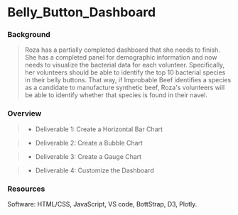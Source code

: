 # Belly_Button_Dashboard

### Background
> Roza has a partially completed dashboard that she needs to finish. She has a completed panel for demographic information and now needs to visualize the bacterial data for each volunteer. Specifically, her volunteers should be able to identify the top 10 bacterial species in their belly buttons. That way, if Improbable Beef identifies a species as a candidate to manufacture synthetic beef, Roza's volunteers will be able to identify whether that species is found in their navel.

### Overview
> * Deliverable 1: Create a Horizontal Bar Chart

> * Deliverable 2: Create a Bubble Chart

> * Deliverable 3: Create a Gauge Chart

> * Deliverable 4: Customize the Dashboard

### Resources
Software: HTML/CSS, JavaScript, VS code, BottStrap, D3, Plotly.